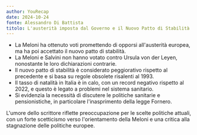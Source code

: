 ```yaml
---
author: YouRecap
date: 2024-10-24
fonte: Alessandro Di Battista
titolo: L'austerità imposta dal Governo e il Nuovo Patto di Stabilità
---
```


- La Meloni ha ottenuto voti promettendo di opporsi all'austerità europea, ma ha poi accettato il nuovo patto di stabilità.
- La Meloni e Salvini non hanno votato contro Ursula von der Leyen, nonostante le loro dichiarazioni contrarie.
- Il nuovo patto di stabilità è considerato peggiorativo rispetto al precedente e si basa su regole obsolete risalenti al 1993.
- Il tasso di natalità in Italia è in calo, con un record negativo rispetto al 2022, e questo è legato a problemi nel sistema sanitario.
- Si evidenzia la necessità di discutere le politiche sanitarie e pensionistiche, in particolare l'inasprimento della legge Fornero.

L'umore dello scrittore riflette preoccupazione per le scelte politiche attuali, con un forte scetticismo verso l'orientamento della Meloni e una critica alla stagnazione delle politiche europee.
